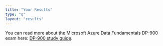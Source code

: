 ```yaml
---
title: "Your Results"
type: "q"
layout: "results"
---
```


You can read more about the Microsoft Azure Data Fundamentals DP-900 exam here: [DP-900 study guide](https://learn.microsoft.com/en-us/credentials/certifications/azure-data-fundamentals/).